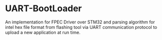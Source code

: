 # UART-BootLoader
An implementation for FPEC Driver over STM32 and parsing algorithm for intel hex file format from flashing tool via UART communication protocol to upload a new application at run time.
